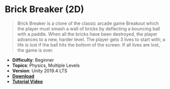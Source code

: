 # Brick Breaker (2D)

> Brick Breaker is a clone of the classic arcade game Breakout which the player must smash a wall of bricks by deflecting a bouncing ball with a paddle. When all the bricks have been destroyed, the player advances to a new, harder level. The player gets 3 lives to start with; a life is lost if the ball hits the bottom of the screen. If all lives are lost, the game is over.

- **Difficulty**: Beginner
- **Topics**: Physics, Multiple Levels
- **Version**: Unity 2019.4 LTS
- [**Download**](https://github.com/zigurous/unity-brick-breaker-tutorial/archive/refs/heads/main.zip)
- [**Tutorial Video**](https://www.youtube.com/c/zigurous)
